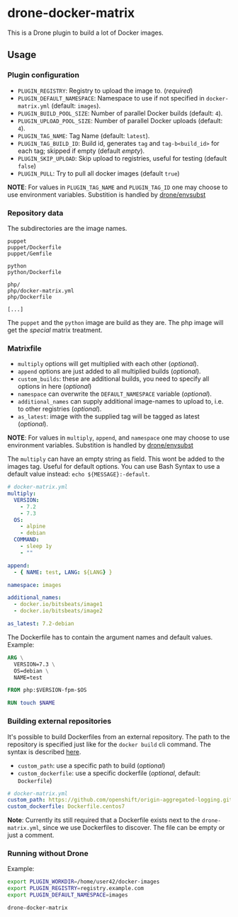 # drone-docker-matrix

This is a Drone plugin to build a lot of Docker images.

## Usage

### Plugin configuration

- `PLUGIN_REGISTRY`: Registry to upload the image to. (*required*)
- `PLUGIN_DEFAULT_NAMESPACE`: Namespace to use if not specified in `docker-matrix.yml` (default: `images`).
- `PLUGIN_BUILD_POOL_SIZE`: Number of parallel Docker builds (default: `4`).
- `PLUGIN_UPLOAD_POOL_SIZE`: Number of parallel Docker uploads (default: `4`).
- `PLUGIN_TAG_NAME`: Tag Name (default: `latest`).
- `PLUGIN_TAG_BUILD_ID`: Build id, generates `tag` and `tag-b<build_id>` for each tag; skipped if empty (default *empty*).
- `PLUGIN_SKIP_UPLOAD`: Skip upload to registries, useful for testing (default `false`)
- `PLUGIN_PULL`: Try to pull all docker images (default `true`)

**NOTE**: For values in `PLUGIN_TAG_NAME` and `PLUGIN_TAG_ID` one may choose to use environment variables. Substition is handled by [drone/envsubst](https://github.com/drone/envsubst)

### Repository data

The subdirectories are the image names.

```
puppet
puppet/Dockerfile
puppet/Gemfile

python
python/Dockerfile

php/
php/docker-matrix.yml
php/Dockerfile

[...]
```

The `puppet` and the `python` image are build as they are. The php image will get the *special* matrix treatment.

### Matrixfile

* `multiply` options will get multiplied with each other (*optional*).
* `append` options are just added to all multiplied builds (*optional*).
* `custom_builds`: these are additional builds, you need to specify all options in here (*optional*)
* `namespace` can overwrite the `DEFAULT_NAMESPACE` variable (*optional*).
* `additional_names` can supply additional image-names to upload to, i.e. to other registries (*optional*).
* `as_latest`: image with the supplied tag will be tagged as latest (*optional*).

**NOTE**: For values in `multiply`, `append`, and `namespace` one may choose to use environment variables. Substition is handled by [drone/envsubst](https://github.com/drone/envsubst)

The `multiply` can have an empty string as field. This wont be added to the images tag. Useful for default options. You can use Bash Syntax to use a default value instead: `echo ${MESSAGE}:-default`.

```yaml
# docker-matrix.yml
multiply:
  VERSION:
    - 7.2
    - 7.3
  OS:
    - alpine
    - debian
  COMMAND:
    - sleep 1y
    - ""

append:
  - { NAME: test, LANG: ${LANG} }

namespace: images

additional_names:
  - docker.io/bitsbeats/image1
  - docker.io/bitsbeats/image2

as_latest: 7.2-debian
```

The Dockerfile has to contain the argument names and default values. Example:

```Dockerfile
ARG \
  VERSION=7.3 \
  OS=debian \
  NAME=test

FROM php:$VERSION-fpm-$OS

RUN touch $NAME
```

### Building external repositories

It's possible to build Dockerfiles from an external repository. The path to the
repository is specified just like for the `docker build` cli command. The syntax
is described [here](https://docs.docker.com/engine/reference/commandline/build/#git-repositories).

* `custom_path`: use a specific path to build (*optional*)
* `custom_dockerfile`: use a specific dockerfile (*optional*, default: `Dockerfile`)

```yaml
# docker-matrix.yml
custom_path: https://github.com/openshift/origin-aggregated-logging.git#release-3.11:fluentd
custom_dockerfile: Dockerfile.centos7
```

**Note**: Currently its still required that a Dockerfile exists next to the
`drone-matrix.yml`, since we use Dockerfiles to discover. The file can be empty
or just a comment.

### Running without Drone

Example:

```bash
export PLUGIN_WORKDIR=/home/user42/docker-images
export PLUGIN_REGISTRY=registry.example.com
export PLUGIN_DEFAULT_NAMESPACE=images

drone-docker-matrix
```
